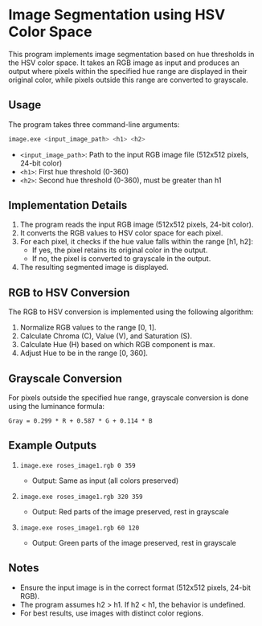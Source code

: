 # Image Segmentation using HSV Color Space

This program implements image segmentation based on hue thresholds in the HSV color space. It takes an RGB image as input and produces an output where pixels within the specified hue range are displayed in their original color, while pixels outside this range are converted to grayscale.

## Usage

The program takes three command-line arguments:

```bash
image.exe <input_image_path> <h1> <h2>
```

- `<input_image_path>`: Path to the input RGB image file (512x512 pixels, 24-bit color)
- `<h1>`: First hue threshold (0-360)
- `<h2>`: Second hue threshold (0-360), must be greater than h1

## Implementation Details

1. The program reads the input RGB image (512x512 pixels, 24-bit color).
2. It converts the RGB values to HSV color space for each pixel.
3. For each pixel, it checks if the hue value falls within the range [h1, h2]:
   - If yes, the pixel retains its original color in the output.
   - If no, the pixel is converted to grayscale in the output.
4. The resulting segmented image is displayed.

## RGB to HSV Conversion

The RGB to HSV conversion is implemented using the following algorithm:

1. Normalize RGB values to the range [0, 1].
2. Calculate Chroma (C), Value (V), and Saturation (S).
3. Calculate Hue (H) based on which RGB component is max.
4. Adjust Hue to be in the range [0, 360].

## Grayscale Conversion

For pixels outside the specified hue range, grayscale conversion is done using the luminance formula:

```
Gray = 0.299 * R + 0.587 * G + 0.114 * B
```

## Example Outputs

1. `image.exe roses_image1.rgb 0 359`
   - Output: Same as input (all colors preserved)

2. `image.exe roses_image1.rgb 320 359`
   - Output: Red parts of the image preserved, rest in grayscale

3. `image.exe roses_image1.rgb 60 120`
   - Output: Green parts of the image preserved, rest in grayscale

## Notes

- Ensure the input image is in the correct format (512x512 pixels, 24-bit RGB).
- The program assumes h2 > h1. If h2 < h1, the behavior is undefined.
- For best results, use images with distinct color regions.
